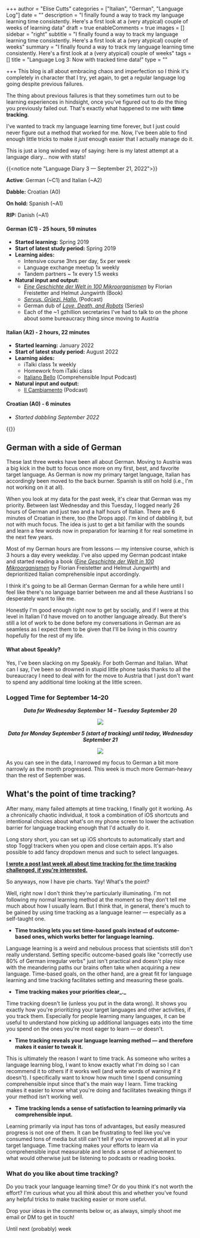 +++
author = "Elise Cutts"
categories = ["Italian", "German", "Language Log"]
date = ""
description = "I finally found a way to track my language learning time consistently. Here's a first look at a (very atypical) couple of weeks of learning data"
draft = true
enableComments = true
images = []
sidebar = "right"
subtitle = "I finally found a way to track my language learning time consistently. Here's a first look at a (very atypical) couple of weeks"
summary = "I finally found a way to track my language learning time consistently. Here's a first look at a (very atypical) couple of weeks"
tags = []
title = "Language Log 3: Now with tracked time data!"
type = ""

+++
This blog is all about embracing chaos and imperfection so I think it's completely in character that I try, yet again, to get a regular language log going despite previous failures. 

The thing about previous failures is that they sometimes turn out to be learning experiences in hindsight, once you've figured out to do the thing you previously failed out. That's exactly what happened to me with **time tracking**. 

I've wanted to track my language learning time forever, but I just could never figure out a method that worked for me. Now, I've been able to find enough little tricks to make it _just_ enough easier that I actually manage do it.

This is just a long winded way of saying: here is my latest attempt at a language diary... now with stats!

{{<notice note "Language Diary 3 — September 21, 2022">}}

**Active**: German (\~C1) and Italian (\~A2)

**Dabble:** Croatian (A0)

**On hold:** Spanish (\~A1)

**RIP:** Danish (\~A1)

#### German (C1) - 25 hours, 59 minutes

* **Started learning:** Spring 2019
* **Start of latest study period:** Spring 2019
* **Learning aides:** 
  * Intensive course 3hrs per day, 5x per week
  * Language exchange meetup 1x weekly
  * Tandem partners \~ 1x every 1.5 weeks  
* **Natural input and output:**
  * [_Eine Geschichte der Welt in 100 Mikroorganismen_](https://www.hanser-literaturverlage.de/buch/eine-geschichte-der-welt-in-100-mikroorganismen/978-3-446-27096-1/) by Florian Freistetter and Helmut Jungwirth (Book)
  * [_Servus. Grüezi. Hallo._](https://www.zeit.de/serie/servus-gruezi-hallo) (Podcast)
  * German dub of [_Love, Death, and Robots_](https://en.wikipedia.org/wiki/Love,_Death_&_Robots) (Series) 
  * Each of the \~1 gzhillion secretaries I've had to talk to on the phone about some bureaucracy thing since moving to Austria

#### Italian (A2) - 2 hours, 22 minutes

* **Started learning:** January 2022
* **Start of latest study period:** August 2022
* **Learning aides:** 
  * iTalki class 1x weekly
  * Homework from iTalki class
  * [Italiano Bello](https://www.google.com/url?sa=t&rct=j&q=&esrc=s&source=web&cd=&ved=2ahUKEwigrtjnsKb6AhWOMewKHTe7CCQQFnoECBAQAQ&url=https%3A%2F%2Fpodcasts.apple.com%2Fde%2Fpodcast%2Fitaliano-bello%2Fid1522062006&usg=AOvVaw2PXcZetzoJR06CnUl28EIv) (Comprehensible Input Podcast)
* **Natural input and output:**
  * [Il Cambiamento](https://open.spotify.com/show/65ivIiSHAru2EvyWroTL7A) (Podcast)

#### Croatian (A0) - 6 minutes

* _Started dabbling September 2022_

{{</notice>}}

## German with a side of German

These last three weeks have been all about German. Moving to Austria was a big kick in the butt to focus once more on my first, best, and favorite target language. As German is now my primary target language, Italian has accordingly been moved to the back burner. Spanish is still on hold (i.e., I'm not working on it at all).

When you look at my data for the past week, it's clear that German was my priority. Between last Wednesday and this Tuesday, I logged nearly 26 hours of German and just two and a half hours of Italian. There are 6 minutes of Croatian in there, too (the Drops app). I'm kind of dabbling it, but not with much focus. The idea is just to get a bit familiar with the sounds and learn a few words now in preparation for learning it for real sometime in the next few years.

Most of my German hours are from lessons — my intensive course, which is 3 hours a day every weekday. I've also upped my German podcast intake and started reading a book ([_Eine Geschichte der Welt in 100 Mikroorganismen_](https://www.hanser-literaturverlage.de/buch/eine-geschichte-der-welt-in-100-mikroorganismen/978-3-446-27096-1/) by Florian Freistetter and Helmut Jungwirth) and deprioritized Italian comprehensible input accordingly.

I think it's going to be all German German German for a while here until I feel like there's no language barrier between me and all these Austrians I so desperately want to like me. 

Honestly I'm good enough right now to get by socially, and if I were at this level in Italian I'd have moved on to another language already. But there's still a lot of work to be done before my conversations in German are as seamless as I expect them to be given that I'll be living in this country hopefully for the rest of my life. 

#### What about Speakly?

Yes, I've been slacking on my Speakly. For both German and Italian. What can I say, I've been so drowned in stupid little phone tasks thanks to all the bureaucracy I need to deal with for the move to Austria that I just don't want to spend any additional time looking at the little screen. 

### Logged Time for September 14–20

<center>

**_Data for Wednesday September 14 – Tuesday September 20_**

![](https://monoglotanxiety.s3.us-east-2.amazonaws.com/2022/09/screenshot1.png)

**_Data for Monday September 5 (start of tracking) until today, Wednesday September 21_**

![](https://monoglotanxiety.s3.us-east-2.amazonaws.com/2022/09/screenshot2.png)

</center>

As you can see in the data, I narrowed my focus to German a bit more narrowly as the month progressed. This week is much more German-heavy than the rest of September was.

## What's the point of time tracking?

After many, many failed attempts at time tracking, I finally got it working. As a chronically chaotic individual, it took a combination of iOS shortcuts and intentional choices about what's on my phone screen to lower the activation barrier for language tracking enough that I'd actually do it. 

Long story short, you can set up iOS shortcuts to automatically start and stop Toggl trackers when you open and close certain apps. It's also possible to add fancy dropdown menus and such to select languages.

[**I wrote a post last week all about time tracking for the time tracking challenged, if you're interested.**](https://www.monoglotanxiety.com/blog/how-to-automatically-track-language-learning-time-using-ios-automations/)

So anyways, now I have pie charts. Yay! What's the point?

Well, right now I don't think they're particularly illuminating. I'm not following my normal learning method at the moment so they don't tell me much about how I usually learn. But I think that, in general, there's much to be gained by using time tracking as a language learner — especially as a self-taught one.

* **Time tracking lets you set time-based goals instead of outcome-based ones, which works better for language learning.** 

Language learning is a weird and nebulous process that scientists still don't really understand. Setting specific outcome-based goals like "correctly use 80% of German irregular verbs" just isn't practical and doesn't play nice with the meandering paths our brains often take when acquiring a new language. Time-based goals, on the other hand, are a great fit for language learning and time tracking facilitates setting and measuring these goals.

* **Time tracking makes your priorities clear_._** 

Time tracking doesn't lie (unless you put in the data wrong). It shows you exactly how you're prioritizing your target languages and other activities, if you track them. Especially for people learning many languages, it can be useful to understand how picking up additional languages eats into the time you spend on the ones you're most eager to learn — or doesn't. 

* **Time tracking reveals your language learning method — and therefore makes it easier to tweak it.** 

This is ultimately the reason I want to time track. As someone who writes a language learning blog, I want to know exactly what I'm doing so I can recommend it to others if it works well (and write words of warning if it doesn't). I specifically want to know how much time I spend consuming comprehensible input since that's the main way I learn. Time tracking makes it easier to know what you're doing and facilitates tweaking things if your method isn't working well. 

* **Time tracking lends a sense of satisfaction to learning primarily via comprehensible input.** 

Learning primarily via input has tons of advantages, but easily measured progress is not one of them. It can be frustrating to feel like you've consumed tons of media but still can't tell if you've improved at all in your target language. Time tracking makes your efforts to learn via comprehensible input measurable and lends a sense of achievement to what would otherwise just be listening to podcasts or reading books.

### What do you like about time tracking?

Do you track your language learning time? Or do you think it's not worth the effort? I'm curious what you all think about this and whether you've found any helpful tricks to make tracking easier or more useful.

Drop your ideas in the comments below or, as always, simply shoot me email or DM to get in touch!

Until next (probably) week